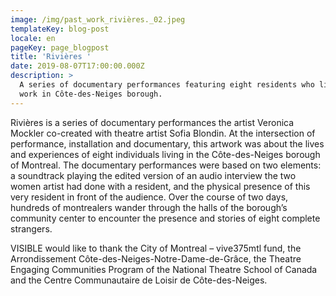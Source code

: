 ```yaml
---
image: /img/past_work_rivières._02.jpeg
templateKey: blog-post
locale: en
pageKey: page_blogpost
title: 'Rivières '
date: 2019-08-07T17:00:00.000Z
description: >
  A series of documentary performances featuring eight residents who live and
  work in Côte-des-Neiges borough.
---
```

Rivières is a series of documentary performances the artist Veronica Mockler co-created with theatre artist Sofia Blondin. At the intersection of performance, installation and documentary, this artwork was about the lives and experiences of eight individuals living in the Côte-des-Neiges borough of Montreal. The documentary performances were based on two elements: a soundtrack playing the edited version of an audio interview the two women artist had done with a resident, and the physical presence of this very resident in front of the audience. Over the course of two days, hundreds of montrealers wander through the halls of the borough’s community center to encounter the presence and stories of eight complete strangers. 

VISIBLE would like to thank the City of Montreal – vive375mtl fund, the Arrondissement Côte-des-Neiges-Notre-Dame-de-Grâce, the Theatre Engaging Communities Program of the National Theatre School of Canada and the Centre Communautaire de Loisir de Côte-des-Neiges.
